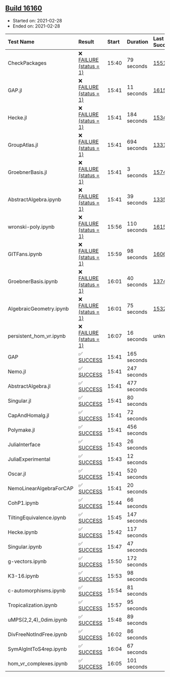 ## [Build 16160](https://oscarci.mathematik.uni-kl.de/job/oscar/16160/)

* Started on: 2021-02-28
* Ended on: 2021-02-28

| Test Name    | Result | Start | Duration | Last Success | First Failure |
|:-------------|:-------|:------|:---------|:-------------|:--------------|
| CheckPackages | ❌ [FAILURE (status = 1)](https://oscarci.mathematik.uni-kl.de/job/oscar/16160/artifact/logs/build-16160/CheckPackages.log) | 15:40 | 79 seconds | [15514](https://oscarci.mathematik.uni-kl.de/job/oscar/15514/) | [15515](https://oscarci.mathematik.uni-kl.de/job/oscar/15515/) |
| GAP.jl | ❌ [FAILURE (status = 1)](https://oscarci.mathematik.uni-kl.de/job/oscar/16160/artifact/logs/build-16160/GAP.jl.log) | 15:41 | 11 seconds | [16159](https://oscarci.mathematik.uni-kl.de/job/oscar/16159/) | [16160](https://oscarci.mathematik.uni-kl.de/job/oscar/16160/) |
| Hecke.jl | ❌ [FAILURE (status = 1)](https://oscarci.mathematik.uni-kl.de/job/oscar/16160/artifact/logs/build-16160/Hecke.jl.log) | 15:41 | 184 seconds | [15344](https://oscarci.mathematik.uni-kl.de/job/oscar/15344/) | [15348](https://oscarci.mathematik.uni-kl.de/job/oscar/15348/) |
| GroupAtlas.jl | ❌ [FAILURE (status = 1)](https://oscarci.mathematik.uni-kl.de/job/oscar/16160/artifact/logs/build-16160/GroupAtlas.jl.log) | 15:41 | 694 seconds | [13311](https://oscarci.mathematik.uni-kl.de/job/oscar/13311/) | [13312](https://oscarci.mathematik.uni-kl.de/job/oscar/13312/) |
| GroebnerBasis.jl | ❌ [FAILURE (status = 1)](https://oscarci.mathematik.uni-kl.de/job/oscar/16160/artifact/logs/build-16160/GroebnerBasis.jl.log) | 15:41 | 3 seconds | [15745](https://oscarci.mathematik.uni-kl.de/job/oscar/15745/) | [15746](https://oscarci.mathematik.uni-kl.de/job/oscar/15746/) |
| AbstractAlgebra.ipynb | ❌ [FAILURE (status = 1)](https://oscarci.mathematik.uni-kl.de/job/oscar/16160/artifact/logs/build-16160/AbstractAlgebra.ipynb.log) | 15:41 | 39 seconds | [13355](https://oscarci.mathematik.uni-kl.de/job/oscar/13355/) | [13356](https://oscarci.mathematik.uni-kl.de/job/oscar/13356/) |
| wronski-poly.ipynb | ❌ [FAILURE (status = 1)](https://oscarci.mathematik.uni-kl.de/job/oscar/16160/artifact/logs/build-16160/wronski-poly.ipynb.log) | 15:56 | 110 seconds | [16155](https://oscarci.mathematik.uni-kl.de/job/oscar/16155/) | [16156](https://oscarci.mathematik.uni-kl.de/job/oscar/16156/) |
| GITFans.ipynb | ❌ [FAILURE (status = 1)](https://oscarci.mathematik.uni-kl.de/job/oscar/16160/artifact/logs/build-16160/GITFans.ipynb.log) | 15:59 | 98 seconds | [16068](https://oscarci.mathematik.uni-kl.de/job/oscar/16068/) | [16069](https://oscarci.mathematik.uni-kl.de/job/oscar/16069/) |
| GroebnerBasis.ipynb | ❌ [FAILURE (status = 1)](https://oscarci.mathematik.uni-kl.de/job/oscar/16160/artifact/logs/build-16160/GroebnerBasis.ipynb.log) | 16:01 | 40 seconds | [13748](https://oscarci.mathematik.uni-kl.de/job/oscar/13748/) | [13749](https://oscarci.mathematik.uni-kl.de/job/oscar/13749/) |
| AlgebraicGeometry.ipynb | ❌ [FAILURE (status = 1)](https://oscarci.mathematik.uni-kl.de/job/oscar/16160/artifact/logs/build-16160/AlgebraicGeometry.ipynb.log) | 16:01 | 75 seconds | [15322](https://oscarci.mathematik.uni-kl.de/job/oscar/15322/) | [15323](https://oscarci.mathematik.uni-kl.de/job/oscar/15323/) |
| persistent_hom_vr.ipynb | ❌ [FAILURE (status = 1)](https://oscarci.mathematik.uni-kl.de/job/oscar/16160/artifact/logs/build-16160/persistent_hom_vr.ipynb.log) | 16:07 | 16 seconds | unknown | unknown |
| GAP | ✅ [SUCCESS](https://oscarci.mathematik.uni-kl.de/job/oscar/16160/artifact/logs/build-16160/GAP.log) | 15:41 | 165 seconds |  |  |
| Nemo.jl | ✅ [SUCCESS](https://oscarci.mathematik.uni-kl.de/job/oscar/16160/artifact/logs/build-16160/Nemo.jl.log) | 15:41 | 247 seconds |  |  |
| AbstractAlgebra.jl | ✅ [SUCCESS](https://oscarci.mathematik.uni-kl.de/job/oscar/16160/artifact/logs/build-16160/AbstractAlgebra.jl.log) | 15:41 | 477 seconds |  |  |
| Singular.jl | ✅ [SUCCESS](https://oscarci.mathematik.uni-kl.de/job/oscar/16160/artifact/logs/build-16160/Singular.jl.log) | 15:41 | 80 seconds |  |  |
| CapAndHomalg.jl | ✅ [SUCCESS](https://oscarci.mathematik.uni-kl.de/job/oscar/16160/artifact/logs/build-16160/CapAndHomalg.jl.log) | 15:41 | 72 seconds |  |  |
| Polymake.jl | ✅ [SUCCESS](https://oscarci.mathematik.uni-kl.de/job/oscar/16160/artifact/logs/build-16160/Polymake.jl.log) | 15:41 | 456 seconds |  |  |
| JuliaInterface | ✅ [SUCCESS](https://oscarci.mathematik.uni-kl.de/job/oscar/16160/artifact/logs/build-16160/JuliaInterface.log) | 15:43 | 26 seconds |  |  |
| JuliaExperimental | ✅ [SUCCESS](https://oscarci.mathematik.uni-kl.de/job/oscar/16160/artifact/logs/build-16160/JuliaExperimental.log) | 15:43 | 12 seconds |  |  |
| Oscar.jl | ✅ [SUCCESS](https://oscarci.mathematik.uni-kl.de/job/oscar/16160/artifact/logs/build-16160/Oscar.jl.log) | 15:41 | 520 seconds |  |  |
| NemoLinearAlgebraForCAP | ✅ [SUCCESS](https://oscarci.mathematik.uni-kl.de/job/oscar/16160/artifact/logs/build-16160/NemoLinearAlgebraForCAP.log) | 15:41 | 20 seconds |  |  |
| CohP1.ipynb | ✅ [SUCCESS](https://oscarci.mathematik.uni-kl.de/job/oscar/16160/artifact/logs/build-16160/CohP1.ipynb.log) | 15:44 | 66 seconds |  |  |
| TiltingEquivalence.ipynb | ✅ [SUCCESS](https://oscarci.mathematik.uni-kl.de/job/oscar/16160/artifact/logs/build-16160/TiltingEquivalence.ipynb.log) | 15:45 | 147 seconds |  |  |
| Hecke.ipynb | ✅ [SUCCESS](https://oscarci.mathematik.uni-kl.de/job/oscar/16160/artifact/logs/build-16160/Hecke.ipynb.log) | 15:42 | 117 seconds |  |  |
| Singular.ipynb | ✅ [SUCCESS](https://oscarci.mathematik.uni-kl.de/job/oscar/16160/artifact/logs/build-16160/Singular.ipynb.log) | 15:47 | 47 seconds |  |  |
| g-vectors.ipynb | ✅ [SUCCESS](https://oscarci.mathematik.uni-kl.de/job/oscar/16160/artifact/logs/build-16160/g-vectors.ipynb.log) | 15:50 | 172 seconds |  |  |
| K3-16.ipynb | ✅ [SUCCESS](https://oscarci.mathematik.uni-kl.de/job/oscar/16160/artifact/logs/build-16160/K3-16.ipynb.log) | 15:53 | 98 seconds |  |  |
| c-automorphisms.ipynb | ✅ [SUCCESS](https://oscarci.mathematik.uni-kl.de/job/oscar/16160/artifact/logs/build-16160/c-automorphisms.ipynb.log) | 15:54 | 81 seconds |  |  |
| Tropicalization.ipynb | ✅ [SUCCESS](https://oscarci.mathematik.uni-kl.de/job/oscar/16160/artifact/logs/build-16160/Tropicalization.ipynb.log) | 15:57 | 95 seconds |  |  |
| uMPS(2,2,4)_0dim.ipynb | ✅ [SUCCESS](https://oscarci.mathematik.uni-kl.de/job/oscar/16160/artifact/logs/build-16160/uMPS-2-2-4-_0dim.ipynb.log) | 15:48 | 89 seconds |  |  |
| DivFreeNotIndFree.ipynb | ✅ [SUCCESS](https://oscarci.mathematik.uni-kl.de/job/oscar/16160/artifact/logs/build-16160/DivFreeNotIndFree.ipynb.log) | 16:02 | 86 seconds |  |  |
| SymAlgIntToS4rep.ipynb | ✅ [SUCCESS](https://oscarci.mathematik.uni-kl.de/job/oscar/16160/artifact/logs/build-16160/SymAlgIntToS4rep.ipynb.log) | 16:04 | 67 seconds |  |  |
| hom_vr_complexes.ipynb | ✅ [SUCCESS](https://oscarci.mathematik.uni-kl.de/job/oscar/16160/artifact/logs/build-16160/hom_vr_complexes.ipynb.log) | 16:05 | 101 seconds |  |  |
